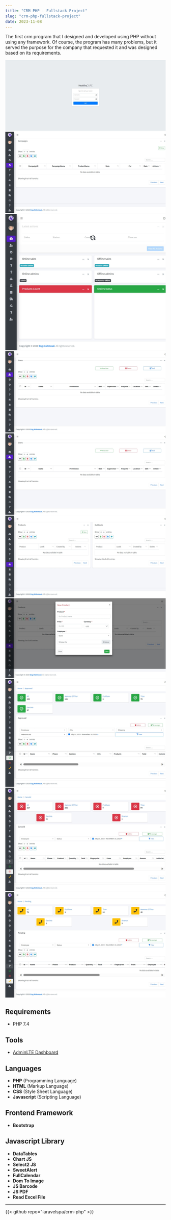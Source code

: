 ```yaml
---
title: "CRM PHP - Fullstack Project"
slug: "crm-php-fullstack-project"
date: 2023-11-08
---
```

The first crm program that I designed and developed using PHP without using any framework.
Of course, the program has many problems, but it served the purpose for the company that requested it and was designed based on its requirements.

![CRM PHP](/img/portfolio/crm-php/login.jpeg "CRM PHP")
![CRM PHP](/img/portfolio/crm-php/admins.jpeg "CRM PHP")
![CRM PHP](/img/portfolio/crm-php/dashboard.jpeg "CRM PHP")
![CRM PHP](/img/portfolio/crm-php/campaigns.jpeg "CRM PHP")
![CRM PHP](/img/portfolio/crm-php/campaigns.jpeg "CRM PHP")
![CRM PHP](/img/portfolio/crm-php/products.jpeg "CRM PHP")
![CRM PHP](/img/portfolio/crm-php/new_product.jpeg "CRM PHP")
![CRM PHP](/img/portfolio/crm-php/approved_leads.jpeg "CRM PHP")
![CRM PHP](/img/portfolio/crm-php/canceld_leads.jpeg "CRM PHP")
![CRM PHP](/img/portfolio/crm-php/pending_leads.jpeg "CRM PHP")

## Requirements
- PHP 7.4


## Tools
- [AdminLTE Dashboard](https://adminlte.io/)

## Languages
- **PHP** (Programming Language)
- **HTML** (Markup Language)
- **CSS** (Style Sheet Language)
- **Javascript** (Scripting Language)

## Frontend Framework
- **Bootstrap**

## Javascript Library
- **DataTables**
- **Chart JS**
- **Select2 JS**
- **SweetAlert**
- **FullCalendar**
- **Dom To Image**
- **JS Barcode**
- **JS PDF**
- **Read Excel File**

---

{{< github repo="laravelspa/crm-php" >}}
